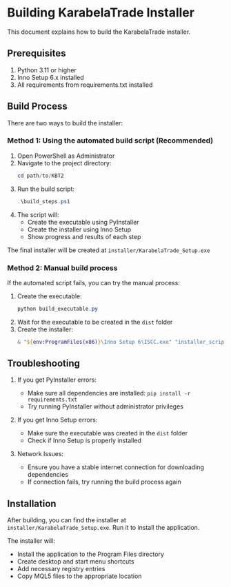 # Building KarabelaTrade Installer

This document explains how to build the KarabelaTrade installer.

## Prerequisites

1. Python 3.11 or higher
2. Inno Setup 6.x installed
3. All requirements from requirements.txt installed

## Build Process

There are two ways to build the installer:

### Method 1: Using the automated build script (Recommended)

1. Open PowerShell as Administrator
2. Navigate to the project directory:
   ```powershell
   cd path/to/KBT2
   ```
3. Run the build script:
   ```powershell
   .\build_steps.ps1
   ```
4. The script will:
   - Create the executable using PyInstaller
   - Create the installer using Inno Setup
   - Show progress and results of each step

The final installer will be created at `installer/KarabelaTrade_Setup.exe`

### Method 2: Manual build process

If the automated script fails, you can try the manual process:

1. Create the executable:
   ```powershell
   python build_executable.py
   ```
2. Wait for the executable to be created in the `dist` folder
3. Create the installer:
   ```powershell
   & "${env:ProgramFiles(x86)}\Inno Setup 6\ISCC.exe" "installer_script.iss"
   ```

## Troubleshooting

1. If you get PyInstaller errors:
   - Make sure all dependencies are installed: `pip install -r requirements.txt`
   - Try running PyInstaller without administrator privileges

2. If you get Inno Setup errors:
   - Make sure the executable was created in the `dist` folder
   - Check if Inno Setup is properly installed

3. Network Issues:
   - Ensure you have a stable internet connection for downloading dependencies
   - If connection fails, try running the build process again

## Installation

After building, you can find the installer at `installer/KarabelaTrade_Setup.exe`. Run it to install the application.

The installer will:
- Install the application to the Program Files directory
- Create desktop and start menu shortcuts
- Add necessary registry entries
- Copy MQL5 files to the appropriate location
